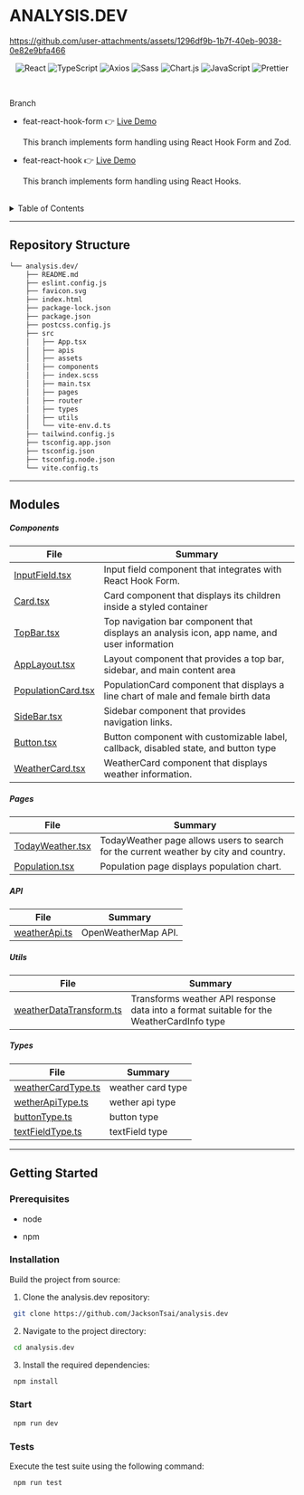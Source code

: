 # ANALYSIS.DEV


https://github.com/user-attachments/assets/1296df9b-1b7f-40eb-9038-0e82e9bfa466


<p align="left">
</p>
<p align="center">
	<img src="https://img.shields.io/badge/React-61DAFB.svg?style=flat-square&logo=React&logoColor=black" alt="React">
	<img src="https://img.shields.io/badge/TypeScript-3178C6.svg?style=flat-square&logo=TypeScript&logoColor=white" alt="TypeScript">
	<img src="https://img.shields.io/badge/Axios-5A29E4.svg?style=flat-square&logo=Axios&logoColor=white" alt="Axios">
	<img src="https://img.shields.io/badge/Sass-CC6699.svg?style=flat-square&logo=Sass&logoColor=white" alt="Sass">
	<img src="https://img.shields.io/badge/Chart.js-FF6384.svg?style=flat-square&logo=chartdotjs&logoColor=white" alt="Chart.js">
	<img src="https://img.shields.io/badge/JavaScript-F7DF1E.svg?style=flat-square&logo=JavaScript&logoColor=black" alt="JavaScript">
	<img src="https://img.shields.io/badge/Prettier-F7B93E.svg?style=flat-square&logo=Prettier&logoColor=black" alt="Prettier">
	<br>
</p>

<br>

Branch

- feat-react-hook-form :point_right:
  [Live Demo](https://app-with-react-hook-form.netlify.app/today-weather)

  This branch implements form handling using React Hook Form and Zod.

- feat-react-hook :point_right:
  [Live Demo](https://app-with-react-hook.netlify.app/today-weather)

  This branch implements form handling using React Hooks.

<br>

<details>
<summary>Table of Contents</summary>

- [Repository Structure](#repository-structure)
- [Modules ](#modules)
- [Getting Started](#getting-started)
  - [Prerequisites](#prerequisites)
  - [Installation](#Installation)
  - [Start](#Start)
  - [Tests](#tests)

</details>
<hr>

## Repository Structure

```sh
└── analysis.dev/
    ├── README.md
    ├── eslint.config.js
    ├── favicon.svg
    ├── index.html
    ├── package-lock.json
    ├── package.json
    ├── postcss.config.js
    ├── src
    │   ├── App.tsx
    │   ├── apis
    │   ├── assets
    │   ├── components
    │   ├── index.scss
    │   ├── main.tsx
    │   ├── pages
    │   ├── router
    │   ├── types
    │   ├── utils
    │   └── vite-env.d.ts
    ├── tailwind.config.js
    ├── tsconfig.app.json
    ├── tsconfig.json
    ├── tsconfig.node.json
    └── vite.config.ts
```

---

## Modules

##### Components

| File                                                                                                                     | Summary                                                                                     |
| ------------------------------------------------------------------------------------------------------------------------ | ------------------------------------------------------------------------------------------- |
| [InputField.tsx](https://github.com/JacksonTsai/analysis.dev/blob/feat-react-hook/src/components/InputField.tsx)         | Input field component that integrates with React Hook Form.                                 |
| [Card.tsx](https://github.com/JacksonTsai/analysis.dev/blob/feat-react-hook/src/components/Card.tsx)                     | Card component that displays its children inside a styled container                         |
| [TopBar.tsx](https://github.com/JacksonTsai/analysis.dev/blob/feat-react-hook/src/components/TopBar.tsx)                 | Top navigation bar component that displays an analysis icon, app name, and user information |
| [AppLayout.tsx](https://github.com/JacksonTsai/analysis.dev/blob/feat-react-hook/src/components/AppLayout.tsx)           | Layout component that provides a top bar, sidebar, and main content area                    |
| [PopulationCard.tsx](https://github.com/JacksonTsai/analysis.dev/blob/feat-react-hook/src/components/PopulationCard.tsx) | PopulationCard component that displays a line chart of male and female birth data           |
| [SideBar.tsx](https://github.com/JacksonTsai/analysis.dev/blob/feat-react-hook/src/components/SideBar.tsx)               | Sidebar component that provides navigation links.                                           |
| [Button.tsx](https://github.com/JacksonTsai/analysis.dev/blob/feat-react-hook/src/components/Button.tsx)                 | Button component with customizable label, callback, disabled state, and button type         |
| [WeatherCard.tsx](https://github.com/JacksonTsai/analysis.dev/blob/feat-react-hook/src/components/WeatherCard.tsx)       | WeatherCard component that displays weather information.                                    |

##### Pages

| File                                                                                                            | Summary                                                                               |
| --------------------------------------------------------------------------------------------------------------- | ------------------------------------------------------------------------------------- |
| [TodayWeather.tsx](https://github.com/JacksonTsai/analysis.dev/blob/feat-react-hook/src/pages/TodayWeather.tsx) | TodayWeather page allows users to search for the current weather by city and country. |
| [Population.tsx](https://github.com/JacksonTsai/analysis.dev/blob/feat-react-hook/src/pages/Population.tsx)     | Population page displays population chart.                                            |

##### API

| File                                                                                                             | Summary             |
| ---------------------------------------------------------------------------------------------------------------- | ------------------- |
| [weatherApi.ts](https://github.com/JacksonTsai/analysis.dev/blob/feat-react-hook/src/apis/weather/weatherApi.ts) | OpenWeatherMap API. |

##### Utils

| File                                                                                                                          | Summary                                                                                  |
| ----------------------------------------------------------------------------------------------------------------------------- | ---------------------------------------------------------------------------------------- |
| [weatherDataTransform.ts](https://github.com/JacksonTsai/analysis.dev/blob/feat-react-hook/src/utils/weatherDataTransform.ts) | Transforms weather API response data into a format suitable for the WeatherCardInfo type |

##### Types

| File                                                                                                                | Summary           |
| ------------------------------------------------------------------------------------------------------------------- | ----------------- |
| [weatherCardType.ts](https://github.com/JacksonTsai/analysis.dev/blob/feat-react-hook/src/types/weatherCardType.ts) | weather card type |
| [wetherApiType.ts](https://github.com/JacksonTsai/analysis.dev/blob/feat-react-hook/src/types/wetherApiType.ts)     | wether api type   |
| [buttonType.ts](https://github.com/JacksonTsai/analysis.dev/blob/feat-react-hook/src/types/buttonType.ts)           | button type       |
| [textFieldType.ts](https://github.com/JacksonTsai/analysis.dev/blob/feat-react-hook/src/types/textFieldType.ts)     | textField type    |

---

## Getting Started

### Prerequisites

- node

- npm

### Installation

Build the project from source:

1. Clone the analysis.dev repository:

```sh
 git clone https://github.com/JacksonTsai/analysis.dev
```

2. Navigate to the project directory:

```sh
 cd analysis.dev
```

3. Install the required dependencies:

```sh
 npm install
```

### Start

```sh
 npm run dev
```

### Tests

Execute the test suite using the following command:

```sh
 npm run test
```
